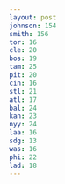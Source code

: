 ```yaml
---
layout: post
johnson: 154
smith: 156
tor: 16
cle: 20
bos: 19
tam: 25
pit: 20
cin: 16
stl: 21
atl: 17
bal: 24
kan: 23
nyy: 24
laa: 16
sdg: 13
was: 16
phi: 22
lad: 18
---
```

